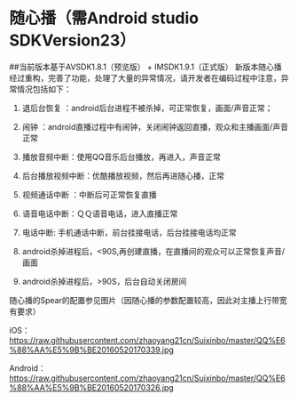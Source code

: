 # 随心播（需Android studio SDKVersion23）
##当前版本基于AVSDK1.8.1（预览版） + IMSDK1.9.1（正式版）
新版本随心播经过重构，完善了功能，处理了大量的异常情况，请开发者在编码过程中注意，异常情况包括如下：

1. 退后台恢复 ：android后台进程不被杀掉，可正常恢复，画面/声音正常；

2. 闹钟 ：android直播过程中有闹钟，关闭闹钟返回直播，观众和主播画面/声音正常

3. 播放音频中断：使用QQ音乐后台播放，再进入，声音正常

4. 后台播放视频中断：优酷播放视频，然后再进随心播，正常

5. 视频通话中断 ：中断后可正常恢复直播

6. 语音电话中断：ＱＱ语音电话，进入直播正常

7. 电话中断: 手机通话中断，前台挂接电话，后台挂接电话均正常

8. android杀掉进程后，<90S,再创建直播，在直播间的观众可以正常恢复声音/画面

9. android杀掉进程后，>90S，后台自动关闭房间


随心播的Spear的配置参见图片（因随心播的参数配置较高，因此对主播上行带宽有要求）

iOS：  https://raw.githubusercontent.com/zhaoyang21cn/Suixinbo/master/QQ%E6%88%AA%E5%9B%BE20160520170339.jpg

Android：  https://raw.githubusercontent.com/zhaoyang21cn/Suixinbo/master/QQ%E6%88%AA%E5%9B%BE20160520170326.jpg

